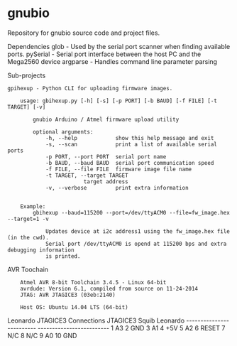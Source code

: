 gnubio
======

Repository for gnubio source code and project files.

Dependencies
    glob - Used by the serial port scanner when finding available ports.
    pySerial - Serial port interface between the host PC and the Mega2560 device
    argparse - Handles command line parameter parsing
	

Sub-projects

    gpihexup - Python CLI for uploading firmware images.

        usage: gbihexup.py [-h] [-s] [-p PORT] [-b BAUD] [-f FILE] [-t TARGET] [-v]
	    
            gnubio Arduino / Atmel firmware upload utility
	    
            optional arguments:
                -h, --help            show this help message and exit
                -s, --scan            print a list of available serial ports
                -p PORT, --port PORT  serial port name
                -b BAUD, --baud BAUD  serial port communication speed
                -f FILE, --file FILE  firmware image file name
                -t TARGET, --target TARGET
                            target address
                -v, --verbose         print extra information

	    
        Example:
            gbihexup --baud=115200 --port=/dev/ttyACM0 --file=fw_image.hex --target=1 -v
                
                Updates device at i2c address1 using the fw_image.hex file (in the cwd).
                Serial port /dev/ttyACM0 is opend at 115200 bps and extra debugging information
                is printed. 

AVR Toochain

        Atmel AVR 8-bit Toolchain 3.4.5 - Linux 64-bit
        avrdude: Version 6.1, compiled from source on 11-24-2014
        JTAG: AVR JTAGICE3 (03eb:2140)
	
        Host OS: Ubuntu 14.04 LTS (64-bit)
	
Leonardo JTAGICE3 Connections
        JTAGICE3 Squib                                Leonardo
        -------------------------              -------------------------
                1                                        A3
                2                                        GND
                3                                        A1
                4                                        +5V
                5                                        A2
                6                                        RESET
                7                                        N/C
                8                                        N/C
                9                                        A0
                10                                       GND
